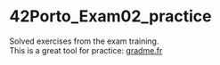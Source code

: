 # 42Porto_Exam02_practice

Solved exercises from the exam training. <br />
This is a great tool for practice: [gradme.fr](https://grademe.fr/)
